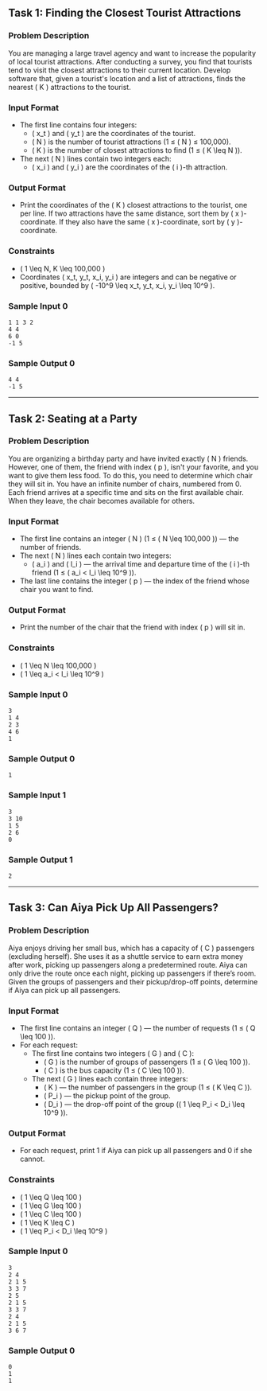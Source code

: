 
## Task 1: Finding the Closest Tourist Attractions

### Problem Description
You are managing a large travel agency and want to increase the popularity of local tourist attractions. After conducting a survey, you find that tourists tend to visit the closest attractions to their current location. Develop software that, given a tourist's location and a list of attractions, finds the nearest \( K \) attractions to the tourist.

### Input Format
- The first line contains four integers:
  - \( x_t \) and \( y_t \) are the coordinates of the tourist.
  - \( N \) is the number of tourist attractions (1 ≤ \( N \) ≤ 100,000).
  - \( K \) is the number of closest attractions to find (1 ≤ \( K \leq N \)).
- The next \( N \) lines contain two integers each:
  - \( x_i \) and \( y_i \) are the coordinates of the \( i \)-th attraction.

### Output Format
- Print the coordinates of the \( K \) closest attractions to the tourist, one per line. If two attractions have the same distance, sort them by \( x \)-coordinate. If they also have the same \( x \)-coordinate, sort by \( y \)-coordinate.

### Constraints
- \( 1 \leq N, K \leq 100,000 \)
- Coordinates \( x_t, y_t, x_i, y_i \) are integers and can be negative or positive, bounded by \( -10^9 \leq x_t, y_t, x_i, y_i \leq 10^9 \).

### Sample Input 0
```
1 1 3 2
4 4
6 0
-1 5
```

### Sample Output 0
```
4 4
-1 5
```

---

## Task 2: Seating at a Party

### Problem Description
You are organizing a birthday party and have invited exactly \( N \) friends. However, one of them, the friend with index \( p \), isn't your favorite, and you want to give them less food. To do this, you need to determine which chair they will sit in. You have an infinite number of chairs, numbered from 0. Each friend arrives at a specific time and sits on the first available chair. When they leave, the chair becomes available for others.

### Input Format
- The first line contains an integer \( N \) (1 ≤ \( N \leq 100,000 \)) — the number of friends.
- The next \( N \) lines each contain two integers:
  - \( a_i \) and \( l_i \) — the arrival time and departure time of the \( i \)-th friend (1 ≤ \( a_i < l_i \leq 10^9 \)).
- The last line contains the integer \( p \) — the index of the friend whose chair you want to find.

### Output Format
- Print the number of the chair that the friend with index \( p \) will sit in.

### Constraints
- \( 1 \leq N \leq 100,000 \)
- \( 1 \leq a_i < l_i \leq 10^9 \)

### Sample Input 0
```
3
1 4
2 3
4 6
1
```

### Sample Output 0
```
1
```

### Sample Input 1
```
3
3 10
1 5
2 6
0
```

### Sample Output 1
```
2
```

---

## Task 3: Can Aiya Pick Up All Passengers?

### Problem Description
Aiya enjoys driving her small bus, which has a capacity of \( C \) passengers (excluding herself). She uses it as a shuttle service to earn extra money after work, picking up passengers along a predetermined route. Aiya can only drive the route once each night, picking up passengers if there’s room. Given the groups of passengers and their pickup/drop-off points, determine if Aiya can pick up all passengers.

### Input Format
- The first line contains an integer \( Q \) — the number of requests (1 ≤ \( Q \leq 100 \)).
- For each request:
  - The first line contains two integers \( G \) and \( C \):
    - \( G \) is the number of groups of passengers (1 ≤ \( G \leq 100 \)).
    - \( C \) is the bus capacity (1 ≤ \( C \leq 100 \)).
  - The next \( G \) lines each contain three integers:
    - \( K \) — the number of passengers in the group (1 ≤ \( K \leq C \)).
    - \( P_i \) — the pickup point of the group.
    - \( D_i \) — the drop-off point of the group (\( 1 \leq P_i < D_i \leq 10^9 \)).

### Output Format
- For each request, print 1 if Aiya can pick up all passengers and 0 if she cannot.

### Constraints
- \( 1 \leq Q \leq 100 \)
- \( 1 \leq G \leq 100 \)
- \( 1 \leq C \leq 100 \)
- \( 1 \leq K \leq C \)
- \( 1 \leq P_i < D_i \leq 10^9 \)

### Sample Input 0
```
3
2 4
2 1 5
3 3 7
2 5
2 1 5
3 3 7
2 4
2 1 5
3 6 7
```

### Sample Output 0
```
0
1
1
```
